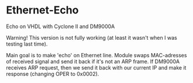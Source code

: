 # Ethernet-Echo
Echo on VHDL with Cyclone II and DM9000A

Warning!
This version is not fully working (at least it wasn't when I was testing last time).

Main goal is to make 'echo' on Ethernet line. Module swaps MAC-adresses of received signal and send it back if it's not an ARP frame.
If DM9000A receives ARP request, then we send it back with our current IP and make it response (changing OPER to 0x0002). 
